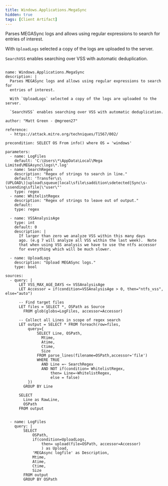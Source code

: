 ```yaml
---
title: Windows.Applications.MegaSync
hidden: true
tags: [Client Artifact]
---
```


Parses MEGASync logs and allows using regular expressions to search for
entries of interest.

With `UploadLogs` selected a copy of the logs are uploaded to the server.

`SearchVSS` enables searching over VSS with automatic deduplication.


<pre><code class="language-yaml">
name: Windows.Applications.MegaSync
description: |
  Parses MEGASync logs and allows using regular expressions to search for
  entries of interest.

  With `UploadLogs` selected a copy of the logs are uploaded to the server.

  `SearchVSS` enables searching over VSS with automatic deduplication.

author: "Matt Green - @mgreen27"

reference:
  - https://attack.mitre.org/techniques/T1567/002/

precondition: SELECT OS From info() where OS = 'windows'

parameters:
  - name: LogFiles
    default: 'C:\Users\*\AppData\Local\Mega Limited\MEGAsync\logs\*.log'
  - name: SearchRegex
    description: "Regex of strings to search in line."
    default: 'Transfer\s\(UPLOAD\)|upload\squeue|local\sfile\saddition\sdetected|Sync\s-\ssending\sfile|\"user\"'
    type: regex
  - name: WhitelistRegex
    description: "Regex of strings to leave out of output."
    default:
    type: regex

  - name: VSSAnalysisAge
    type: int
    default: 0
    description: |
      If larger than zero we analyze VSS within this many days
      ago. (e.g 7 will analyze all VSS within the last week).  Note
      that when using VSS analysis we have to use the ntfs accessor
      for everything which will be much slower.

  - name: UploadLogs
    description: "Upload MEGASync logs."
    type: bool

sources:
  - query: |
      LET VSS_MAX_AGE_DAYS &lt;= VSSAnalysisAge
      LET Accessor = if(condition=VSSAnalysisAge &gt; 0, then="ntfs_vss", else="auto")

      -- Find target files
      LET files = SELECT *, OSPath as Source
        FROM glob(globs=LogFiles, accessor=Accessor)

      -- Collect all Lines in scope of regex search
      LET output = SELECT * FROM foreach(row=files,
          query={
              SELECT Line, OSPath,
                Mtime,
                Atime,
                Ctime,
                Size
              FROM parse_lines(filename=OSPath,accessor='file')
              WHERE TRUE
                AND Line =~ SearchRegex
                AND NOT if(condition= WhitelistRegex,
                    then= Line=~WhitelistRegex,
                    else = false)
          })
        GROUP BY Line

      SELECT
        Line as RawLine,
        OSPath
      FROM output


  - name: LogFiles
    query: |
        SELECT
            OSPath,
            if(condition=UploadLogs,
                then= upload(file=OSPath, accessor=Accessor)
                ) as Upload,
            'MEGAsync logfile' as Description,
            Mtime,
            Atime,
            Ctime,
            Size
        FROM output
        GROUP BY OSPath

</code></pre>

